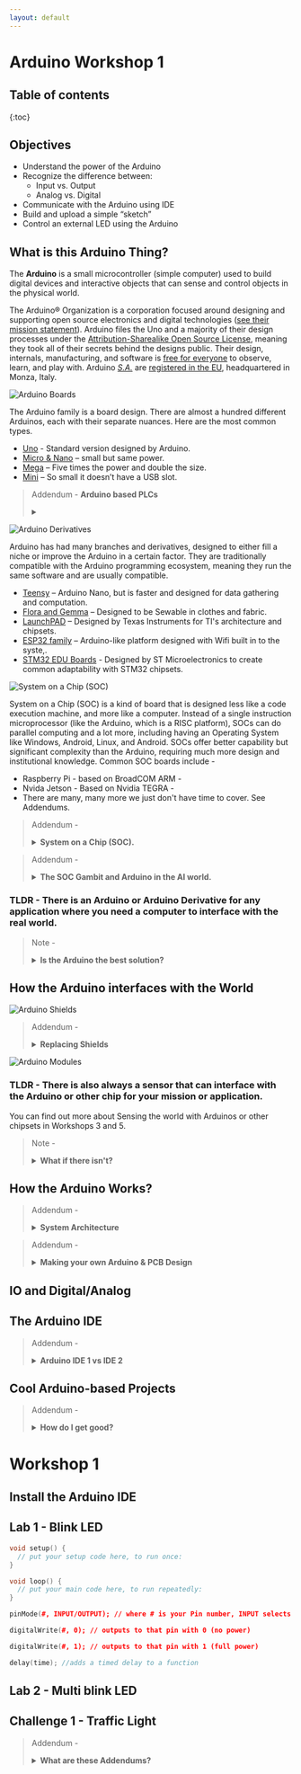```yaml
---
layout: default
---
```


# Arduino Workshop 1

## Table of contents
{:toc}


## Objectives
 * Understand the power of the Arduino
 *  Recognize the difference between:
    *  Input vs. Output
    *  Analog vs. Digital
 * Communicate with the Arduino using IDE
 * Build and upload a simple “sketch”
 * Control an external LED using the Arduino 


## What is this Arduino Thing?

 The **Arduino** is a small microcontroller (simple computer) used to build digital devices and interactive objects that can sense and control objects in the physical world.

 The Arduino® Organization is a corporation focused around designing and supporting open source electronics and digital technologies ([see their mission statement](https://www.arduino.cc/en/about)). Arduino files the Uno and a majority of their design processes under the [Attribution-Sharealike Open Source License](https://creativecommons.org/licenses/by-sa/3.0/legalcode), meaning they took all of their secrets behind the designs public. Their design, internals, manufacturing, and software is [free for everyone](https://support.arduino.cc/hc/en-us/articles/4415094490770-Licensing-for-products-based-on-Arduino) to observe, learn, and play with. Arduino [*S.A.*](https://en.wikipedia.org/wiki/S.A._(corporation)) are [registered in the EU](https://store.arduino.cc/pages/transparency), headquartered in Monza, Italy.

![Arduino Boards]()

  The Arduino family is a board design. There are almost a hundred different Arduinos, each with their separate nuances. Here are the most common types. 

  * [Uno]() - Standard version designed by Arduino.
  * [Micro & Nano]() – small but same power.
  * [Mega]() – Five times the power and double the size.
  * [Mini]() – So small it doesn’t have a USB slot.

> Addendum - **Arduino based PLCs** <details> <summary></summary>
 > Arduino has now added their own line of industrial grade controllers, notably the [Opta](https://store.arduino.cc/collections/pro-family) Micro-Programmable Logic Controllers (PLCs). PLCs are commonly used industry tools known for their reliability and fault tolerance, and make up everything from street light controls, to oil and gas control plants, and even space systems like rocket engine controllers. There are institutional educational resources on learning more about PLCs. </details>

![Arduino Derivatives]()

  Arduino has had many branches and derivatives, designed to either fill a niche or improve the Arduino in a certain factor. They are traditionally compatible with the Arduino programming ecosystem, meaning they run the same software and are usually compatible.

  * [Teensy]() – Arduino Nano, but is faster and designed for data gathering and computation.
  * [Flora and Gemma]() – Designed to be Sewable in clothes and fabric.
  * [LaunchPAD]() – Designed by Texas Instruments for TI's architecture and chipsets.
  * [ESP32 family]() – Arduino-like platform designed with Wifi built in to the syste,.
  * [STM32 EDU Boards]() - Designed by ST Microelectronics to create common adaptability with STM32 chipsets.

![System on a Chip (SOC)]()

 System on a Chip (SOC) is a kind of board that is designed less like a code execution machine, and more like a computer. Instead of a single instruction microprocessor (like the Arduino, which is a RISC platform), SOCs can do parallel computing and a lot more, including having an Operating System like Windows, Android, Linux, and Android. SOCs offer better capability but significant complexity than the Arduino, requiring much more design and institutional knowledge. Common SOC boards include - 

 * Raspberry Pi - based on BroadCOM ARM - 
 * Nvida Jetson - Based on Nvidia TEGRA - 
 * There are many, many more we just don't have time to cover. See Addendums.



> Addendum - <details closed> <summary> **System on a Chip (SOC).**  </summary>
 >
 > This section will cover some basics about SOCs, and the attached Powerpoint will include a little more, but SOCs are evolving so quickly in terms of capability and power that the best way to learn about them is through a univeristy or through experience. We cover the Raspberry Pi, a common SOC board in a different presentation, but that's about all I was reasonablly funded to cover. There are institutional educational resources on learning more about SOCs. </details>


> Addendum - <details closed> <summary> **The SOC Gambit and Arduino in the AI world.** </summary>
 > 
 > In the last 10+ years, the rise SOCs have changed the nature of embedded electronics. SOCs of 5 years ago are the core of your cell phone's hardware, and today SOCs can run Artifical Intelligence, Machine Vision, and Edge Computing so much better than Arduinos and Arduino derivatives can. Many of you have probably heard of ARM® because of Apple INC's investment in the ARM M1®, but you may also remember Qualcomm®'s Snapdragon® which powered recent iPhones and Android Devices. FPGA boards, which I lumped under SOCs for the sake of introducing them, are also becoming more prevelant for their ability to rapidly compute machine learning and AI tasks. There are international debates across the US, Europe, and Asia discussing whether the future of education in microprocessors should start with a SOC/ARM architecture, FPGA architecture, or a Single-Instruction/Arduino like comptuer design. There are institutional educational resources on learning more about this debate. </details>

### TLDR - There is an Arduino or Arduino Derivative for any application where you need a computer to interface with the real world.

> Note - <details closed> <summary> **Is the Arduino the best solution?** </summary>
 >
 > AAAAAAAAAAAAAA</details>

## How the Arduino interfaces with the World

![Arduino Shields]()

> Addendum - <details closed> <summary> **Replacing Shields** </summary>
 > 
 >In modern microprocessor engineering, Modules are the way things are done now period. This is because the amount of microprocessors, SOCs, and other things have become too prevalent. There are too many to make Arduino only shields, and the Arduino comes in too many sizes. If you are a company making a sensor, it is easier for you to make a module that people can try to learn how to connect to their design, rather than make a custom Arduino-based Shield or board. From 2018 to present, the number of modules available have increased nearly 10 fold, while the number of Uno-based shields has not changed. There are institutional educational resources on learning more.</details>

![Arduino Modules]()

### TLDR - There is also always a sensor that can interface with the Arduino or other chip for your mission or application.
You can find out more about Sensing the world with Arduinos or other chipsets in Workshops 3 and 5.

> Note - <details closed> <summary> **What if there isn't?** </summary>
 >
 > This rarely happens, most recently with Pulse Sensors. The ability to measure your pulse in real time became the subject of multiple research papers and documents, but eventually the first companies who developed those sensors for the commercial market are making millions in sales from selling embeded EKGs and ECGs to Apple, Samsung, Fitbit, and other smart watch manufacturers. TLDR: If you find a sensor application that doesn't have a module yet, make one and sell it at $200/unit, I expect royalties lmfao. </details>

## How the Arduino Works?

> Addendum - <details closed> <summary> **System Architecture** </summary>
>
> There are institutional educational resources on learning more.</details>


> Addendum - <details closed> <summary> **Making your own Arduino & PCB Design** </summary>
>
> 
> There are institutional educational resources on learning more.</details>

## IO and Digital/Analog

## The Arduino IDE

> Addendum - <details closed> <summary> **Arduino IDE 1 vs IDE 2** </summary>
>
> 
> There are institutional educational resources on learning more.</details>

## Cool Arduino-based Projects

> Addendum - <details closed> <summary> **How do I get good?** </summary>
>
> 
> There are institutional educational resources on learning more.</details>

# Workshop 1

## Install the Arduino IDE

## Lab 1 - Blink LED

```c++
void setup() {
  // put your setup code here, to run once:
}
```

```c++
void loop() {
  // put your main code here, to run repeatedly:
}
```

```c++
pinMode(#, INPUT/OUTPUT); // where # is your Pin number, INPUT selects it to READ data, while OUTPUT sets it to write.
```

```c++
digitalWrite(#, 0); // outputs to that pin with 0 (no power)

digitalWrite(#, 1); // outputs to that pin with 1 (full power)
```

```c++
delay(time); //adds a timed delay to a function
```
## Lab 2 - Multi blink LED

## Challenge 1 - Traffic Light


> Addendum - <details closed> <summary> **What are these Addendums?** </summary>
> Addendums are used in these tutorials as Find Out More links for Engineers and engineering enthusiasts. Addendums were added in 2023 by request of professors to reference and introduce a university engineering course and the importance of that course from these fundemental basics. Due to conflict with the University, the course numbers and other referencing information have been scrubbed, but the information is still highly relevant to the topic and are left there for those who are curious on a subject. Basically, if you see an addendum, there's a university course that can cover this better than this tutorial. If you see an addendum and wish to learn more, seek a qualified university engineering or CS department. </details>
